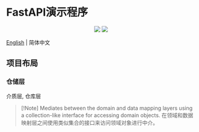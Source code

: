 # FastAPI演示程序

<p align="center">
    <a href="https://github.com/wwfyde/demo-fastapi/pulse" alt="Activity">
        <img src="https://img.shields.io/github/commit-activity/m/wwfyde/demo-fastapi" /></a>
    <a href="https://github.com/fastapi/fastapi" alt="fastapi">
        <img src="https://img.shields.io/badge/python-fastapi-g?logo=python" /></a>
</p>


[English](README.md) | 简体中文

## 项目布局

### 仓储层

介质层, 仓库层

> [!Note] Mediates between the domain and data mapping layers using a collection-like interface for accessing domain
> objects.
> 在领域和数据映射层之间使用类似集合的接口来访问领域对象进行中介。



